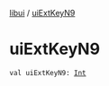 [libui](index.md) / [uiExtKeyN9](./ui-ext-key-n9.md)

# uiExtKeyN9

`val uiExtKeyN9: `[`Int`](https://kotlinlang.org/api/latest/jvm/stdlib/kotlin/-int/index.html)